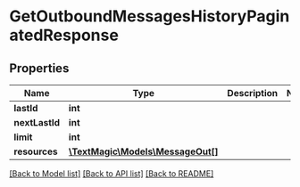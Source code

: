 # GetOutboundMessagesHistoryPaginatedResponse

## Properties
Name | Type | Description | Notes
------------ | ------------- | ------------- | -------------
**lastId** | **int** |  | 
**nextLastId** | **int** |  | 
**limit** | **int** |  | 
**resources** | [**\TextMagic\Models\MessageOut[]**](MessageOut.md) |  | 

[[Back to Model list]](../README.md#documentation-for-models) [[Back to API list]](../README.md#documentation-for-api-endpoints) [[Back to README]](../README.md)


